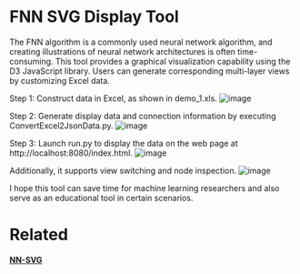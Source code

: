 # **FNN SVG Display Tool**

The FNN algorithm is a commonly used neural network algorithm, and creating illustrations of neural network architectures is often time-consuming. This tool provides a graphical visualization capability using the D3 JavaScript library. Users can generate corresponding multi-layer views by customizing Excel data.

Step 1: Construct data in Excel, as shown in demo_1.xls.
![image](https://github.com/zhuguofusxjm/FNN-Vis-Tool/assets/142020046/0c1121de-b4ba-4c71-9b65-0b2429f78d45)

Step 2: Generate display data and connection information by executing ConvertExcel2JsonData.py.
![image](https://github.com/zhuguofusxjm/FNN-Vis-Tool/assets/142020046/5e65910d-cb8b-4c8e-a32d-93151d621be5)

Step 3: Launch run.py to display the data on the web page at http://localhost:8080/index.html.
![image](https://github.com/zhuguofusxjm/FNN-Vis-Tool/assets/142020046/aecff148-4908-4de0-baa8-f30a314272b9)

Additionally, it supports view switching and node inspection.
![image](https://github.com/zhuguofusxjm/FNN-Vis-Tool/assets/142020046/5316a646-e7c0-4dc5-8c24-4cc628001dc4)

I hope this tool can save time for machine learning researchers and also serve as an educational tool in certain scenarios.

# **Related**
[**NN-SVG**](https://github.com/alexlenail/NN-SVG)
